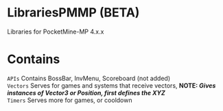 # LibrariesPMMP (BETA)
Libraries for PocketMine-MP 4.x.x
# Contains
`APIs` Contains BossBar, InvMenu, Scoreboard (not added) <br />
`Vectors` Serves for games and systems that receive vectors, **NOTE: *Gives instances of Vector3 or Position, first defines the XYZ*** <br />
`Timers` Serves more for games, or cooldown
